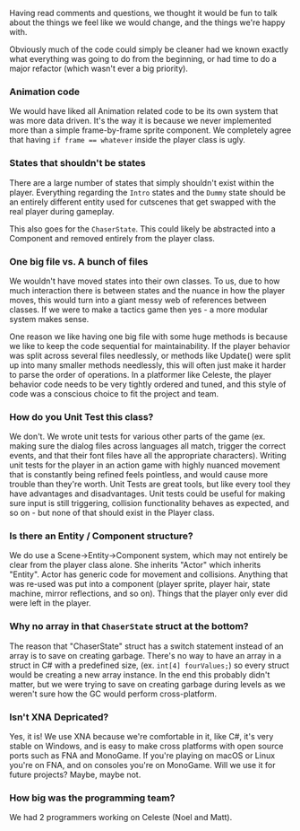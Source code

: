 Having read comments and questions, we thought it would be fun to talk about the things we feel like we would change, and the things we're happy with.

Obviously much of the code could simply be cleaner had we known exactly what everything was going to do from the beginning, or had time to do a major refactor (which wasn't ever a big priority).

### Animation code
We would have liked all Animation related code to be its own system that was more data driven. It's the way it is because we never implemented more than a simple frame-by-frame sprite component. We completely agree that having `if frame == whatever` inside the player class is ugly.

### States that shouldn't be states
There are a large number of states that simply shouldn't exist within the player. Everything regarding the `Intro` states and the `Dummy` state should be an entirely different entity used for cutscenes that get swapped with the real player during gameplay.

This also goes for the `ChaserState`. This could likely be abstracted into a Component and removed entirely from the player class.

### One big file vs. A bunch of files
We wouldn't have moved states into their own classes. To us, due to how much interaction there is between states and the nuance in how the player moves, this would turn into a giant messy web of references between classes. If we were to make a tactics game then yes - a more modular system makes sense.

One reason we like having one big file with some huge methods is because we like to keep the code sequential for maintainability. If the player behavior was split across several files needlessly, or methods like Update() were split up into many smaller methods needlessly, this will often just make it harder to parse the order of operations. In a platformer like Celeste, the player behavior code needs to be very tightly ordered and tuned, and this style of code was a conscious choice to fit the project and team.

### How do you Unit Test this class?
We don't. We wrote unit tests for various other parts of the game (ex. making sure the dialog files across languages all match, trigger the correct events, and that their font files have all the appropriate characters). Writing unit tests for the player in an action game with highly nuanced movement that is constantly being refined feels pointless, and would cause more trouble than they're worth. Unit Tests are great tools, but like every tool they have advantages and disadvantages. Unit tests could be useful for making sure input is still triggering, collision functionality behaves as expected, and so on - but none of that should exist in the Player class.

### Is there an Entity / Component structure?
We do use a Scene->Entity->Component system, which may not entirely be clear from the player class alone. She inherits "Actor" which inherits "Entity". Actor has generic code for movement and collisions. Anything that was re-used was put into a component (player sprite, player hair, state machine, mirror reflections, and so on). Things that the player only ever did were left in the player.

### Why no array in that `ChaserState` struct at the bottom?
The reason that "ChaserState" struct has a switch statement instead of an array is to save on creating garbage. There's no way to have an array in a struct in C# with a predefined size, (ex. `int[4] fourValues;`) so every struct would be creating a new array instance. In the end this probably didn't matter, but we were trying to save on creating garbage during levels as we weren't sure how the GC would perform cross-platform.

### Isn't XNA Depricated?
Yes, it is! We use XNA because we're comfortable in it, like C#, it's very stable on Windows, and is easy to make cross platforms with open source ports such as FNA and MonoGame. If you're playing on macOS or Linux you're on FNA, and on consoles you're on MonoGame. Will we use it for future projects? Maybe, maybe not.

### How big was the programming team?
We had 2 programmers working on Celeste (Noel and Matt).
